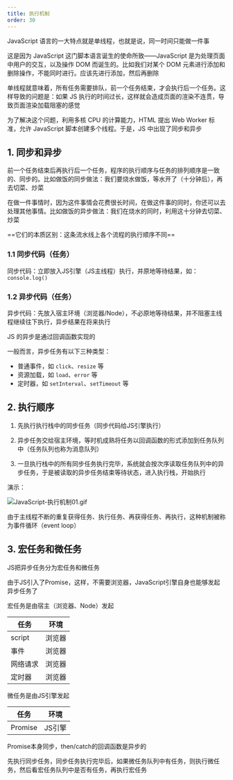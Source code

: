 ```yaml
---
title: 执行机制
order: 30
---
```


JavaScript 语言的一大特点就是单线程，也就是说，同一时间只能做一件事

这是因为 JavaScript 这门脚本语言诞生的使命所致——JavaScript 是为处理页面中用户的交互，以及操作 DOM 而诞生的。比如我们对某个 DOM 元素进行添加和删除操作，不能同时进行。应该先进行添加，然后再删除

单线程就意味着，所有任务需要排队，前一个任务结束，才会执行后一个任务。这样导致的问题是：如果 JS 执行的时间过长，这样就会造成页面的渲染不连贯，导致页面渲染加载阻塞的感觉

为了解决这个问题，利用多核 CPU 的计算能力，HTML 提出 Web  Worker 标准，允许 JavaScript 脚本创建多个线程。于是，JS 中出现了同步和异步

## 1. 同步和异步

前一个任务结束后再执行后一个任务，程序的执行顺序与任务的排列顺序是一致的、同步的。比如做饭的同步做法：我们要烧水做饭，等水开了（十分钟后），再去切菜、炒菜

在做一件事情时，因为这件事情会花费很长时间，在做这件事的同时，你还可以去处理其他事情。比如做饭的异步做法：我们在烧水的同时，利用这十分钟去切菜、炒菜

==它们的本质区别：这条流水线上各个流程的执行顺序不同==

### 1.1 同步代码（任务）

同步代码：立即放入JS引擎（JS主线程）执行，并原地等待结果，如：`console.log()`

### 1.2 异步代码（任务）

异步代码：先放入宿主环境（浏览器/Node），不必原地等待结果，并不阻塞主线程继续往下执行，异步结果在将来执行

JS 的异步是通过回调函数实现的

一般而言，异步任务有以下三种类型：

+ 普通事件，如 `click`、`resize` 等
+ 资源加载，如 `load`、`error` 等
+ 定时器，如 `setInterval`、`setTimeout` 等

## 2. 执行顺序

1. 先执行执行栈中的同步任务（同步代码给JS引擎执行）

2. 异步任务交给宿主环境，等时机成熟将任务以回调函数的形式添加到任务队列中（任务队列也称为消息队列）
3. 一旦执行栈中的所有同步任务执行完毕，系统就会按次序读取任务队列中的异步任务，于是被读取的异步任务结束等待状态，进入执行栈，开始执行

演示：

![JavaScript-执行机制01.gif](https://zhf-picture.oss-cn-qingdao.aliyuncs.com/my-img/JavaScript-执行机制01.gif)

由于主线程不断的重复获得任务、执行任务、再获得任务、再执行，这种机制被称为事件循环（event loop）

## 3. 宏任务和微任务

JS把异步任务分为宏任务和微任务

由于JS引入了Promise，这样，不需要浏览器，JavaScript引擎自身也能够发起异步任务了

宏任务是由宿主（浏览器、Node）发起

| 任务     | 环境   |
| -------- | ------ |
| script   | 浏览器 |
| 事件     | 浏览器 |
| 网络请求 | 浏览器 |
| 定时器   | 浏览器 |

微任务是由JS引擎发起

| 任务    | 环境   |
| ------- | ------ |
| Promise | JS引擎 |

Promise本身同步，then/catch的回调函数是异步的

先执行同步任务，同步任务执行完毕后，如果微任务队列中有任务，则执行微任务，然后看宏任务队列中是否有任务，再执行宏任务

